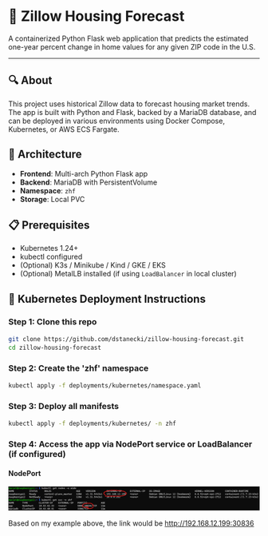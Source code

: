 # 🏡 Zillow Housing Forecast

A containerized Python Flask web application that predicts the estimated one-year percent change in home values for any given ZIP code in the U.S.

---

## 🔍 About

This project uses historical Zillow data to forecast housing market trends. The app is built with Python and Flask, backed by a MariaDB database, and can be deployed in various environments using Docker Compose, Kubernetes, or AWS ECS Fargate.

## 🧱 Architecture

- **Frontend**: Multi-arch Python Flask app
- **Backend**: MariaDB with PersistentVolume
- **Namespace**: `zhf`
- **Storage**: Local PVC

## 📋 Prerequisites

- Kubernetes 1.24+
- kubectl configured
- (Optional) K3s / Minikube / Kind / GKE / EKS
- (Optional) MetalLB installed (if using `LoadBalancer` in local cluster)

## 🚀 Kubernetes Deployment Instructions

### Step 1: Clone this repo
```bash
git clone https://github.com/dstanecki/zillow-housing-forecast.git
cd zillow-housing-forecast
```
### Step 2: Create the 'zhf' namespace
```bash
kubectl apply -f deployments/kubernetes/namespace.yaml
```
### Step 3: Deploy all manifests
```bash
kubectl apply -f deployments/kubernetes/ -n zhf
```
### Step 4: Access the app via NodePort service or LoadBalancer (if configured)
#### NodePort 
![Node Port Visual](./images/nodePortVisual.png)

Based on my example above, the link would be http://192.168.12.199:30836
